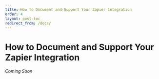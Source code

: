 ```yaml
---
title: How to Document and Support Your Zapier Integration
order: 4
layout: post-toc
redirect_from: /docs/
---
```


# How to Document and Support Your Zapier Integration

_Coming Soon_